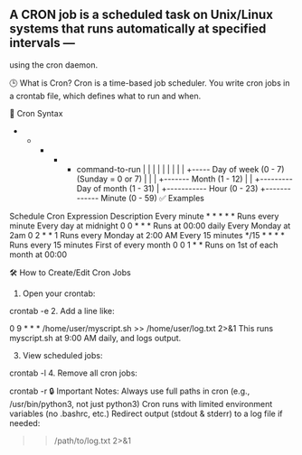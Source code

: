## A CRON job is a scheduled task on Unix/Linux systems that runs automatically at specified intervals — 
using the cron daemon.

🕒 What is Cron?
Cron is a time-based job scheduler. You write cron jobs in a crontab file, which defines what to run and when.

🔹 Cron Syntax
* * * * * command-to-run
          | | | | |
          | | | | +----- Day of week (0 - 7) (Sunday = 0 or 7)
          | | | +------- Month (1 - 12)
          | | +--------- Day of month (1 - 31)
          | +----------- Hour (0 - 23)
          +------------- Minute (0 - 59)
          ✅ Examples

Schedule	                    Cron Expression	        Description
Every minute	                 * * * * *	            Runs every minute
Every day at midnight	         0 0 * * *	            Runs at 00:00 daily
Every Monday at 2am	             0 2 * * 1	            Runs every Monday at 2:00 AM
Every 15 minutes	             */15 * * * *	        Runs every 15 minutes
First of every month	         0 0 1 * *	            Runs on 1st of each month at 00:00

🛠️ How to Create/Edit Cron Jobs
1. Open your crontab:

crontab -e
2. Add a line like:

0 9 * * * /home/user/myscript.sh >> /home/user/log.txt 2>&1
This runs myscript.sh at 9:00 AM daily, and logs output.

3. View scheduled jobs:

crontab -l
4. Remove all cron jobs:

crontab -r
🔒 Important Notes:
Always use full paths in cron (e.g., /usr/bin/python3, not just python3)
Cron runs with limited environment variables (no .bashrc, etc.)
Redirect output (stdout & stderr) to a log file if needed:
>> /path/to/log.txt 2>&1